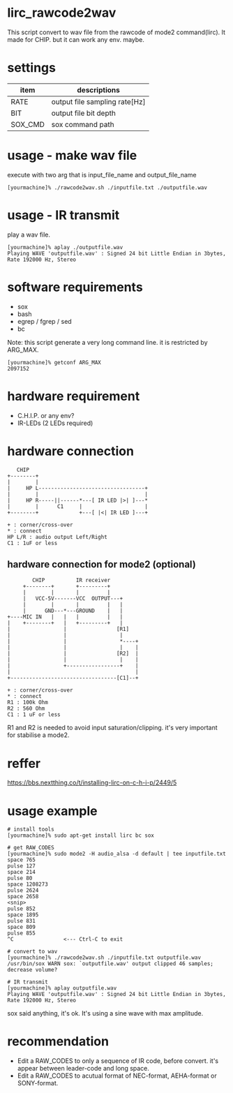 # lirc_rawcode2wav
This script convert to wav file from the rawcode of mode2 command(lirc).
It made for CHIP. but it can work any env. maybe.

# settings
|item|descriptions|
|---|---|
|RATE|output file sampling rate[Hz]|
|BIT|output file bit depth|
|SOX_CMD|sox command path|


# usage - make wav file
execute with two arg that is input_file_name and output_file_name

    [yourmachine]% ./rawcode2wav.sh ./inputfile.txt ./outputfile.wav

# usage - IR transmit
play a wav file.

    [yourmachine]% aplay ./outputfile.wav
    Playing WAVE 'outputfile.wav' : Signed 24 bit Little Endian in 3bytes, Rate 192000 Hz, Stereo

# software requirements
* sox
* bash
* egrep / fgrep / sed
* bc

Note: this script generate a very long command line. it is restricted by ARG_MAX.

    [yourmachine]% getconf ARG_MAX
    2097152

# hardware requirement
* C.H.I.P. or any env?
* IR-LEDs (2 LEDs required)

# hardware connection
       CHIP
    +--------+
    |        |
    |     HP L----------------------------------+
    |        |                                  |
    |     HP R-----||------*---[ IR LED |>| ]---*
    |        |      C1     |                    |
    +--------+             +---[ |<| IR LED ]---+
     
    + : corner/cross-over
    * : connect
    HP L/R : audio output Left/Right
    C1 : 1uF or less

## hardware connection for mode2 (optional)
            CHIP          IR receiver
         +--------+       +---------+
         |        |       |         |
         |   VCC-5V-------VCC  OUTPUT---+
         |        |       |         |   |
         |      GND---*---GROUND    |   |
    +----MIC IN   |   |   |         |   |
    |    +--------+   |   +---------+   |
    |                 |                [R1]
    |                 |                 |
    |                 |                 *----+
    |                 |                 |    |
    |                 |                [R2]  |
    |                 |                 |    |
    |                 +-----------------+    |
    |                                        |
    +----------------------------------[C1]--+
     
    + : corner/cross-over
    * : connect
    R1 : 100k Ohm
    R2 : 560 Ohm
    C1 : 1 uF or less

R1 and R2 is needed to avoid input saturation/clipping.
it's very important for stabilise a mode2.

# reffer
https://bbs.nextthing.co/t/installing-lirc-on-c-h-i-p/2449/5

# usage example
    # install tools
    [yourmachine]% sudo apt-get install lirc bc sox
    
    # get RAW_CODES
    [yourmachine]% sudo mode2 -H audio_alsa -d default | tee inputfile.txt
    space 765
    pulse 127
    space 214
    pulse 80
    space 1208273
    pulse 2624
    space 2658
    <snip>
    pulse 852
    space 1895
    pulse 831
    space 809
    pulse 855
    ^C                <--- Ctrl-C to exit
    
    # convert to wav
    [yourmachine]% ./rawcode2wav.sh ./inputfile.txt outputfile.wav
    /usr/bin/sox WARN sox: `outputfile.wav' output clipped 46 samples; decrease volume?
    
    # IR transmit
    [yourmachine]% aplay outputfile.wav
    Playing WAVE 'outputfile.wav' : Signed 24 bit Little Endian in 3bytes, Rate 192000 Hz, Stereo

sox said anything, it's ok. It's using a sine wave with max amplitude.

# recommendation
* Edit a RAW_CODES to only a sequence of IR code, before convert.
it's appear between leader-code and long space.
* Edit a RAW_CODES to acutual format of NEC-format, AEHA-format or SONY-format.

